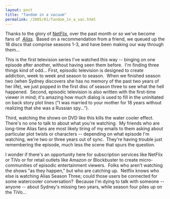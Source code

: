```yaml
---
layout: post
title: "fandom in a vacuum"
permalink: /2005/01/fandom_in_a_vac.html
---
```


<p>Thanks to the glory of <a href="http://www.netflix.com/">NetFlix</a>, over the past month or so we've become fans of&nbsp; <em><a href="http://abc.go.com/primetime/alias/">Alias</a></em>.&nbsp; Based on a recommendation from a friend, we queued up the 18 discs that comprise seasons 1-3, and have been making our way through them...&nbsp; </p>

<p>This is the first television series I've watched this way -- binging on one episode after another, without having seen them before.&nbsp; I'm finding three things kind of odd... First, episodic television is designed to create addiction, week to week and season to season.&nbsp; When we finished season two (when Sydney discovers she has no memory of the past two years of her life), we just popped in the first disc of season three to see what the hell happened.&nbsp; Second, episodic television is also written with the first-time viewer in mind; it's amazing how much dialog is used to fill in the uninitiated on back story plot lines (&quot;I was married to your mother for 18 years without realizing that she was a Russian spy...&quot;).</p>

<p>Third, watching the shows on DVD like this kills the water cooler effect.&nbsp; There's no one to talk to about what you're watching.&nbsp; My friends who are long-time Alias fans are most likely tiring of my emails to them asking about particular plot twists or characters -- depending on what episode I'm watching, we're two or three years out of sync.&nbsp; They're having trouble just remembering the episode, much less the scene that spurs the question.</p>

<p>I wonder if there's an opportunity here for subscription services like NetFlix or TiVo or for retail outlets like Amazon or Blockbuster to create micro-communities of episodic entertainment viewers.&nbsp; Folks who aren't watching the shows &quot;as they happen,&quot; but who are catching up.&nbsp; Netflix knows who else is watching Alias Season Three; could those users be connected for some watercooler conversation?&nbsp; Because I'm dying to talk with someone -- anyone -- about Sydney's missing two years, while season four piles up on the TiVo...</p>


